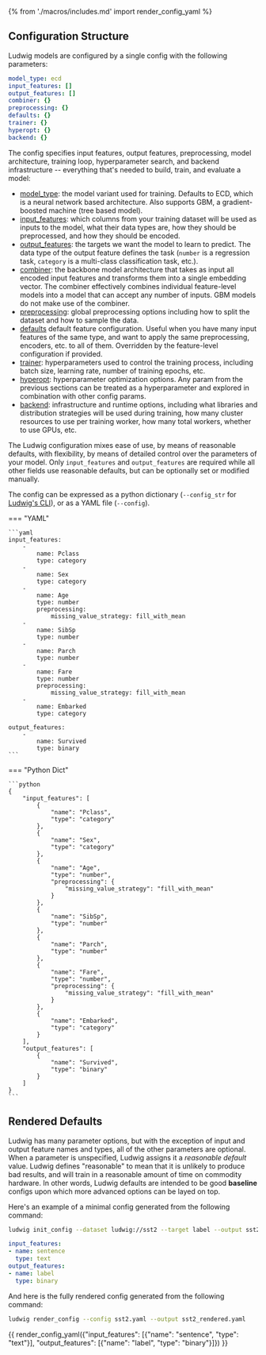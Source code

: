 {% from './macros/includes.md' import render_config_yaml %}

## Configuration Structure

Ludwig models are configured by a single config with the following parameters:

```yaml
model_type: ecd
input_features: []
output_features: []
combiner: {}
preprocessing: {}
defaults: {}
trainer: {}
hyperopt: {}
backend: {}
```

The config specifies input features, output features, preprocessing, model architecture, training loop, hyperparameter
search, and backend infrastructure -- everything that's needed to build, train, and evaluate a model:

- [model_type](./model_type.md): the model variant used for training. Defaults to ECD, which is a neural network based architecture. Also supports
GBM, a gradient-boosted machine (tree based model).
- [input_features](./features/input_features.md): which columns from your training dataset will be used as inputs to the model, what their
data types are, how they should be preprocessed, and how they should be encoded.
- [output_features](./features/output_features.md): the targets we want the model to learn to predict. The data type of the output feature defines
the task (`number` is a regression task, `category` is a multi-class classification task, etc.).
- [combiner](./combiner.md): the backbone model architecture that takes as input all encoded input features and transforms them into a single
embedding vector. The combiner effectively combines individual feature-level models into a model that can accept any number of inputs. GBM models do not make use of the combiner.
- [preprocessing](./preprocessing.md): global preprocessing options including how to split the dataset and how to sample the data.
- [defaults](./defaults.md) default feature configuration. Useful when you have many input features of the same type, and want to apply the same
preprocessing, encoders, etc. to all of them. Overridden by the feature-level configuration if provided.
- [trainer](./trainer.md): hyperparameters used to control the training process, including batch size, learning rate, number of training epochs, etc.
- [hyperopt](./hyperparameter_optimization.md): hyperparameter optimization options. Any param from the previous sections can be treated as a
hyperparameter and explored in combination with other config params.
- [backend](./backend.md): infrastructure and runtime options, including what libraries and distribution strategies will be used during training, how
many cluster resources to use per training worker, how many total workers, whether to use GPUs, etc.

The Ludwig configuration mixes ease of use, by means of reasonable defaults, with flexibility, by means of detailed
control over the parameters of your model. Only `input_features` and `output_features` are required while all other
fields use reasonable defaults, but can be optionally set or modified manually.

The config can be expressed as a python dictionary (`--config_str` for
[Ludwig's CLI](./../user_guide/command_line_interface)), or as a YAML file (`--config`).

=== "YAML"

    ```yaml
    input_features:
        -
            name: Pclass
            type: category
        -
            name: Sex
            type: category
        -
            name: Age
            type: number
            preprocessing:
                missing_value_strategy: fill_with_mean
        -
            name: SibSp
            type: number
        -
            name: Parch
            type: number
        -
            name: Fare
            type: number
            preprocessing:
                missing_value_strategy: fill_with_mean
        -
            name: Embarked
            type: category

    output_features:
        -
            name: Survived
            type: binary
    ```

=== "Python Dict"

    ```python
    {
        "input_features": [
            {
                "name": "Pclass",
                "type": "category"
            },
            {
                "name": "Sex",
                "type": "category"
            },
            {
                "name": "Age",
                "type": "number",
                "preprocessing": {
                    "missing_value_strategy": "fill_with_mean"
                }
            },
            {
                "name": "SibSp",
                "type": "number"
            },
            {
                "name": "Parch",
                "type": "number"
            },
            {
                "name": "Fare",
                "type": "number",
                "preprocessing": {
                    "missing_value_strategy": "fill_with_mean"
                }
            },
            {
                "name": "Embarked",
                "type": "category"
            }
        ],
        "output_features": [
            {
                "name": "Survived",
                "type": "binary"
            }
        ]
    }
    ```

## Rendered Defaults

Ludwig has many parameter options, but with the exception of input and output feature
names and types, all of the other parameters are optional. When a parameter is unspecified, Ludwig
assigns it a *reasonable default* value. Ludwig defines "reasonable" to mean that it is unlikely
to produce bad results, and will train in a reasonable amount of time on commodity hardware. In other
words, Ludwig defaults are intended to be good **baseline** configs upon which more advanced options
can be layed on top.

Here's an example of a minimal config generated from the following command:

```bash
ludwig init_config --dataset ludwig://sst2 --target label --output sst2.yaml
```

```yaml
input_features:
- name: sentence
  type: text
output_features:
- name: label
  type: binary
```

And here is the fully rendered config generated from the following command:

```bash
ludwig render_config --config sst2.yaml --output sst2_rendered.yaml
```

{{ render_config_yaml({"input_features": [{"name": "sentence", "type": "text"}], "output_features": [{"name": "label", "type": "binary"}]}) }}
